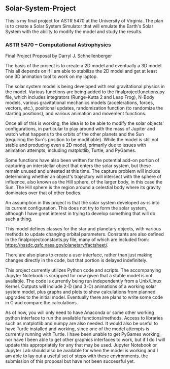 ## Solar-System-Project
This is my final project for ASTR 5470 at the University of Virginia. The plan is to create a Solar System Simulator that will emulate the Earth's Solar System with the ability to modify the model and study the results.

### ASTR 5470 – Computational Astrophysics
Final Project Proposal by Darryl J. Schnellenberger

The basis of the project is to create a 2D model and eventually a 3D model. This all depends on if I am able to stabilize the 2D model and get at least one 3D animation tool to work on my laptop.

The solar system model is being developed with real gravitational physics in the model. Various functions are being added to the finalprojectfunctions.py file, which includes integrators (Runge-Kutta 2 and Leap Frog), N-Body models, various gravitational mechanics models (accelerations, forces, vectors, etc.), positional updates, randomization function (to randomize the starting positions), and various animation and movement functions.

Once all of this is working, the idea is to be able to modify the solar objects' configurations, in particular to play around with the mass of Jupiter and watch what happens to the orbits of the other planets and the Sun (requiring the Sun's position to be modifiable). While the model is still not stable and producing even a 2D model, primarily due to issues with animation attempts, including matplotlib, Turtle, and PyGames.

Some functions have also been written for the potential add-on portion of capturing an interstellar object that enters the solar system, but these remain unused and untested at this time. The capture problem will include determining whether an object's trajectory will intersect with the sphere of influence, also known as the Hill sphere, of the larger body, in this case the Sun. The Hill sphere is the region around a celestial body where its gravity dominates over that of other bodies.

An assumption in this project is that the solar system developed as-is into its current configuration. This does not try to form the solar system, although I have great interest in trying to develop something that will do such a thing.

This model defines classes for the star and planetary objects, with various methods to update changing orbital parameters. Constants are also defined in the finalprojectconstants.py file, many of which are included from: https://nssdc.gsfc.nasa.gov/planetary/factsheet/.

There are also plans to create a user interface, rather than just making changes directly in the code, but that portion is delayed indefinitely.

This project currently utilizes Python code and scripts. The accompanying Jupyter Notebook is scrapped for now given that a stable model is not available. The code is currently being run independently from a Unix/Linux Kernel.  Outputs will include 2-D (and 3-D) animations of a working solar system model, plus graphs and plots to show calculations from planned upgrades to the initial model. Eventually there are plans to write some code in C and compare the calculations.

As of now, you will only need to have Anaconda or some other working python interface to run the available functions/methods. Access to libraries such as matplotlib and numpy are also needed. It would also be useful to have Turtle installed and working, since one of the model attempts is currently running with Turtle. I have been unable to get PyGames working, nor have I been able to get other graphics interfaces to work, but if I do I will update this appropriately for any that may be used. Jupyter Notebook or Jupyter Lab should also be available for when the model is working and I am able to lay out a useful set of steps with these environments.
the submission of this proposal but have not been successful yet.


